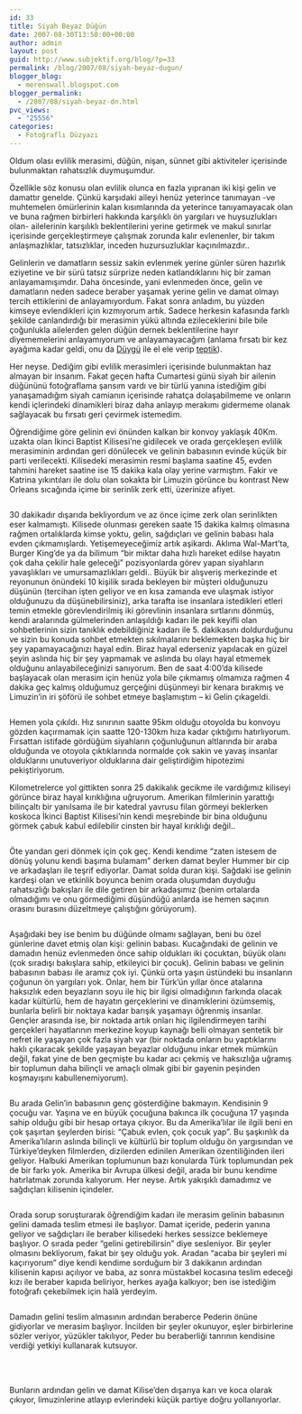 ```yaml
---
id: 33
title: Siyah Beyaz Düğün
date: 2007-08-30T13:50:00+00:00
author: admin
layout: post
guid: http://www.subjektif.org/blog/?p=33
permalink: /blog/2007/08/siyah-beyaz-dugun/
blogger_blog:
  - merenswall.blogspot.com
blogger_permalink:
  - /2007/08/siyah-beyaz-dn.html
pvc_views:
  - "25556"
categories:
  - Fotoğraflı Düzyazı
---
```

Oldum olası evlilik merasimi, düğün, nişan, sünnet gibi aktiviteler içerisinde bulunmaktan rahatsızlık duymuşumdur.

Özellikle söz konusu olan evlilik olunca en fazla yıpranan iki kişi gelin ve damattır genelde. Çünkü karşıdaki aileyi henüz yeterince tanımayan -ve muhtemelen ömürlerinin kalan kısımlarında da yeterince tanıyamayacak olan ve buna rağmen birbirleri hakkında karşılıklı ön yargıları ve huysuzlukları olan- ailelerinin karşılıklı beklentilerini yerine getirmek ve makul sınırlar içerisinde gerçekleştirmeye çalışmak zorunda kalır evlenenler, bir takım anlaşmazlıklar, tatsızlıklar, inceden huzursuzluklar kaçınılmazdır..

Gelinlerin ve damatların sessiz sakin evlenmek yerine günler süren hazırlık eziyetine ve bir sürü tatsız sürprize neden katlandıklarını hiç bir zaman anlayamamışımdır. Daha öncesinde, yani evlenmeden önce, gelin ve damatların neden sadece beraber yaşamak yerine gelin ve damat olmayı tercih ettiklerini de anlayamıyordum. Fakat sonra anladım, bu yüzden kimseye evlendikleri için kızmıyorum artık. Sadece herkesin kafasında farklı şekilde canlandırdığı bir merasimin yükü altında ezileceklerini bile bile çoğunlukla ailelerden gelen düğün dernek beklentilerine hayır diyememelerini anlayamıyorum ve anlayamayacağım (anlama fırsatı bir kez ayağıma kadar geldi, onu da [Düygü](http://www.biyolokum.com/) ile el ele verip [teptik](http://cekirdek.pardus.org.tr/%7Emeren/blog/?file=evlendim.txt)).

Her neyse. Dediğim gibi evlilik merasimleri içerisinde bulunmaktan haz almayan bir insanım. Fakat geçen hafta Cumartesi günü siyah bir ailenin düğününü fotoğraflama şansım vardı ve bir türlü yanına istediğim gibi yanaşamadığım siyah camianın içerisinde rahatça dolaşabilmeme ve onların kendi içlerindeki dinamikleri biraz daha anlayıp merakımı gidermeme olanak sağlayacak bu fırsatı geri çevirmek istemedim.

Öğrendiğime göre gelinin evi önünden kalkan bir konvoy yaklaşık 40Km. uzakta olan İkinci Baptist Kilisesi&#8217;ne gidilecek ve orada gerçekleşen evlilik merasiminin ardından geri dönülecek ve gelinin babasının evinde küçük bir parti verilecekti. Kilisedeki merasimin resmi başlama saatine 45, evden tahmini hareket saatine ise 15 dakika kala olay yerine varmıştım. Fakir ve Katrina yıkıntıları ile dolu olan sokakta bir Limuzin görünce bu kontrast New Orleans sıcağında içime bir serinlik zerk etti, üzerinize afiyet.

<div style="text-align: center;">
  <img src="{{ site.baseurl }}/images/siyah-beyaz-dugun-DSC_5907.JPG" alt="" />
</div>

30 dakikadır dışarıda bekliyordum ve az önce içime zerk olan serinlikten eser kalmamıştı. Kilisede olunması gereken saate 15 dakika kalmış olmasına rağmen ortalıklarda kimse yoktu, gelin, sağdıçları ve gelinin babası hala evden çıkmamışlardı. Yetişemeyeceğimiz artık aşikardı. Aklıma Wal-Mart&#8217;ta, Burger King&#8217;de ya da bilimum &#8220;bir miktar daha hızlı hareket edilse hayatın çok daha çekilir hale geleceği&#8221; pozisyonlarda görev yapan siyahların yavaşlıkları ve umursamazlıkları geldi.. Büyük bir alışveriş merkezinde et reyonunun önündeki 10 kişilik sırada bekleyen bir müşteri olduğunuzu düşünün (tercihan işten geliyor ve en kısa zamanda eve ulaşmak istiyor olduğunuzu da düşünebilirsiniz), arka tarafta ise insanlara istedikleri etleri temin etmekle görevlendirilmiş iki görevlinin insanlara sırtlarını dönmüş, kendi aralarında gülmelerinden anlaşıldığı kadarı ile pek keyifli olan sohbetlerinin sizin tanıklık edebildiğiniz kadarı ile 5. dakikasını doldurduğunu ve sizin bu konuda sohbet etmekten sıkılmalarını beklemekten başka hiç bir şey yapamayacağınızı hayal edin. Biraz hayal ederseniz yapılacak en güzel şeyin aslında hiç bir şey yapmamak ve aslında bu olayı hayal etmemek olduğunu anlayabileceğinizi sanıyorum. Ben de saat 4:00&#8217;da kilisede başlayacak olan merasim için henüz yola bile çıkmamış olmamıza rağmen 4 dakika geç kalmış olduğumuz gerçeğini düşünmeyi bir kenara bırakmış ve Limuzin&#8217;in iri şöförü ile sohbet etmeye başlamıştım &#8211; ki Gelin çıkageldi.

<div style="text-align: center;">
  <img src="{{ site.baseurl }}/images/siyah-beyaz-dugun-DSC_5916.JPG" alt="" />
</div>

Hemen yola çıkıldı. Hız sınırının saatte 95km olduğu otoyolda bu konvoyu gözden kaçırmamak için saatte 120-130km hıza kadar çıktığımı hatırlıyorum. Fırsattan istifade gördüğüm siyahların çoğunluğunun altlarında bir araba olduğunda ve otoyola çıktıklarında normalde çok sakin ve yavaş insanlar olduklarını unutuveriyor olduklarına dair geliştirdiğim hipotezimi pekiştiriyorum.

Kilometrelerce yol gittikten sonra 25 dakikalık gecikme ile vardığımız kiliseyi görünce biraz hayal kırıklığına uğruyorum. Amerikan filmlerinin yarattığı bilinçaltı bir yanılsama ile bir katedral yavrusu filan görmeyi beklerken koskoca İkinci Baptist Kilisesi&#8217;nin kendi meşrebinde bir bina olduğunu görmek çabuk kabul edilebilir cinsten bir hayal kırıklığı değil..

<div style="text-align: center;">
  <img src="{{ site.baseurl }}/images/siyah-beyaz-dugun-DSC_5931.JPG" alt="" />
</div>

Öte yandan geri dönmek için çok geç. Kendi kendime &#8220;zaten istesem de dönüş yolunu kendi başıma bulamam&#8221; derken damat beyler Hummer bir cip ve arkadaşları ile teşrif ediyorlar. Damat solda duran kişi. Sağdaki ise gelinin kardeşi olan ve etkinlik boyunca benim orada oluşumdan duyduğu rahatsızlığı bakışları ile dile getiren bir arkadaşımız (benim ortalarda olmadığımı ve onu görmediğimi düşündüğü anlarda ise hemen saçının orasını burasını düzeltmeye çalıştığını görüyorum).

<div style="text-align: center;">
  <img src="{{ site.baseurl }}/images/siyah-beyaz-dugun-DSC_5928.JPG" alt="" />
</div>

Aşağıdaki bey ise benim bu düğünde olmamı sağlayan, beni bu özel günlerine davet etmiş olan kişi: gelinin babası. Kucağındaki de gelinin ve damadın henüz evlenmeden önce sahip oldukları iki çocuktan, büyük olanı (çok sıradışı bakışlara sahip, etkileyici bir çocuk). Gelinin babası ve gelinin babasının babası ile aramız çok iyi. Çünkü orta yaşın üstündeki bu insanların çoğunun ön yargıları yok. Onlar, hem bir Türk&#8217;ün yıllar önce atalarına haksızlık eden beyazların soyu ile hiç bir ilgisi olmadığının farkında olacak kadar kültürlü, hem de hayatın gerçeklerini ve dinamiklerini özümsemiş, bunlarla belirli bir noktaya kadar barışık yaşamayı öğrenmiş insanlar. Gençler arasında ise, bir noktada artık onları hiç ilgilendirmeyen tarihi gerçekleri hayatlarının merkezine koyup kaynağı belli olmayan sentetik bir nefret ile yaşayan çok fazla siyah var (bir noktada onların bu yaptıklarını haklı çıkaracak şekilde yaşayan beyazlar olduğunu inkar etmek mümkün değil, fakat yine de ben geçmişte bu kadar acı çekmiş ve haksızlığa uğramış bir toplumun daha bilinçli ve amaçlı olmak gibi bir gayenin peşinden koşmayışını kabullenemiyorum).

<div style="text-align: center;">
  <img src="{{ site.baseurl }}/images/siyah-beyaz-dugun-DSC_5958.JPG" alt="" />
</div>

Bu arada Gelin&#8217;in babasının genç gösterdiğine bakmayın. Kendisinin 9 çocuğu var. Yaşına ve en büyük çocuğuna bakınca ilk çocuğuna 17 yaşında sahip olduğu gibi bir hesap ortaya çıkıyor. Bu da Amerika&#8217;lılar ile ilgili beni en çok şaşırtan şeylerden birisi: &#8220;Çabuk evlen, çok çocuk yap&#8221;. Bu şaşkınlık da Amerika&#8217;lıların aslında bilinçli ve kültürlü bir toplum olduğu ön yargısından ve Türkiye&#8217;deyken filmlerden, dizilerden edinilen Amerikan özentiliğinden ileri geliyor. Halbuki Amerikan toplumunun bazı konularda Türk toplumundan pek de bir farkı yok. Amerika bir Avrupa ülkesi değil, arada bir bunu kendime hatırlatmak zorunda kalıyorum. Her neyse. Artık yakışıklı damadımız ve sağdıçları kilisenin içindeler.

<div style="text-align: center;">
  <img src="{{ site.baseurl }}/images/siyah-beyaz-dugun-DSC_5960.JPG" alt="" />
</div>

Orada sorup soruşturarak öğrendiğim kadarı ile merasim gelinin babasının gelini damada teslim etmesi ile başlıyor. Damat içeride, pederin yanına geliyor ve sağdıçları ile beraber kilisedeki herkes sessizce beklemeye başlıyor. O sırada peder &#8220;gelini getirebilirsin&#8221; diye sesleniyor. Bir şeyler olmasını bekliyorum, fakat bir şey olduğu yok. Aradan &#8220;acaba bir şeyleri mi kaçırıyorum&#8221; diye kendi kendime sorduğum bir 3 dakikanın ardından kilisenin kapısı açılıyor ve baba, az sonra müstakbel kocasına teslim edeceği kızı ile beraber kapıda beliriyor, herkes ayağa kalkıyor; ben ise istediğim fotoğrafı çekebilmek için halâ yerdeyim.

<div style="text-align: center;">
  <img src="{{ site.baseurl }}/images/siyah-beyaz-dugun-DSC_6013.JPG" alt="" />
</div>

Damadın gelini teslim almasının ardından beraberce Pederin önüne gidiyorlar ve merasim başlıyor. İncilden bir şeyler okunuyor, eşler birbirlerine sözler veriyor, yüzükler takılıyor, Peder bu beraberliği tanrının kendisine verdiği yetkiyi kullanarak kutsuyor.

<div style="text-align: center;">
  <img src="{{ site.baseurl }}/images/siyah-beyaz-dugun-DSC_6027.JPG" alt="" /> <img src="{{ site.baseurl }}/images/siyah-beyaz-dugun-DSC_6032.JPG" alt="" /><br class="blank" /><img src="{{ site.baseurl }}/images/siyah-beyaz-dugun-DSC_6069.JPG" alt="" /> <img src="{{ site.baseurl }}/images/siyah-beyaz-dugun-DSC_6078.JPG" alt="" />
</div>

Bunların ardından gelin ve damat Kilise&#8217;den dışarıya karı ve koca olarak çıkıyor, limuzinlerine atlayıp evlerindeki küçük partiye doğru yollanıyorlar.

<div style="text-align: center;">
  <img src="{{ site.baseurl }}/images/siyah-beyaz-dugun-DSC_6107.JPG" alt="" />
</div>
